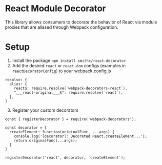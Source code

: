 # React Module Decorator

This library allows consumers to decorate the behavior of React via module proxies that are aliased through Webpack configuration.

# Setup
1. Install the package `npm install smithc/react-decorator`
2. Add the desired `react` or `react-dom` configs (examples in `reactDecoratorConfig`) to your webpack.config.js

```
resolve: {
  alias: {
    react$: require.resolve(`webpack-decorators-react`),
    "___react-original___$": require.resolve(`react`),
  },
}
```

3. Register your custom decorators

```
const { registerDecorator } = require('webpack-decorators');

const decorator = {
  createElement: function(originalFunc, ...args) {
    console.log('[decorator]: Decorated React.createElement...');
    return originalFunc(...args);
  }
}

registerDecorator('react', decorator, 'createElement');
```
